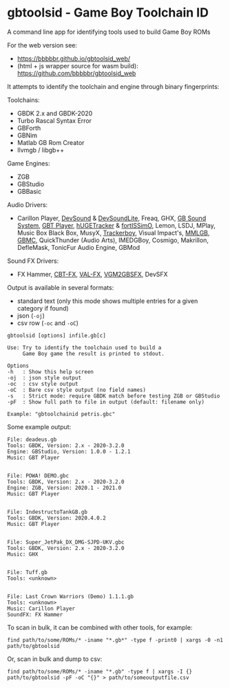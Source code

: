 gbtoolsid - Game Boy Toolchain ID
=================================

A command line app for identifying tools used to build Game Boy ROMs

For the web version see:
- https://bbbbbr.github.io/gbtoolsid_web/
- (html + js wrapper source for wasm build): https://github.com/bbbbbr/gbtoolsid_web


It attempts to identify the toolchain and engine through binary fingerprints:

Toolchains:
- GBDK 2.x and GBDK-2020
- Turbo Rascal Syntax Error
- GBForth
- GBNim
- Matlab GB Rom Creator
- llvmgb / libgb++

Game Engines:
- ZGB
- GBStudio
- GBBasic

Audio Drivers:
- Carillon Player, [DevSound](https://github.com/DevEd2/DevSound) & [DevSoundLite](https://github.com/DevEd2/DevSoundLite), Freaq, GHX, [GB Sound System](https://github.com/gbdev/GBSoundSystem), [GBT Player](https://github.com/AntonioND/gbt-player), [hUGETracker](https://github.com/SuperDisk/hUGETracker) & [fortISSimO](https://github.com/ISSOtm/fortISSimO), Lemon, LSDJ, MPlay, Music Box Black Box, MusyX, [Trackerboy](https://github.com/stoneface86/tbengine), Visual Impact's, [MMLGB](https://github.com/SimonLarsen/mmlgb), [GBMC](http://mydocuments.g2.xrea.com/html/gb/sounddriver.html), QuickThunder (Audio Arts), IMEDGBoy, Cosmigo, Makrillon, DefleMask, TonicFur Audio Engine, GBMod

Sound FX Drivers:
- FX Hammer, [CBT-FX](https://github.com/datguywitha3ds/CBT-FX), [VAL-FX](https://github.com/ISSOtm/val-fx), [VGM2GBSFX](https://github.com/untoxa/VGM2GBSFX), DevSFX


Output is available in several formats:
- standard text (only this mode shows multiple entries for a given category if found)
- json (`-oj`)
- csv row (`-oc` and `-oC`)


```
gbtoolsid [options] infile.gb[c]

Use: Try to identify the toolchain used to build a
     Game Boy game the result is printed to stdout.

Options
-h   : Show this help screen
-oj  : json style output
-oc  : csv style output
-oC  : Bare csv style output (no field names)
-s   : Strict mode: require GBDK match before testing ZGB or GBStudio
-pF  : Show full path to file in output (default: filename only)

Example: "gbtoolchainid petris.gbc"

```


Some example output:
```
File: deadeus.gb
Tools: GBDK, Version: 2.x - 2020-3.2.0
Engine: GBStudio, Version: 1.0.0 - 1.2.1
Music: GBT Player


File: POWA! DEMO.gbc
Tools: GBDK, Version: 2.x - 2020-3.2.0
Engine: ZGB, Version: 2020.1 - 2021.0
Music: GBT Player


File: IndestructoTankGB.gb
Tools: GBDK, Version: 2020.4.0.2
Music: GBT Player


File: Super_JetPak_DX_DMG-SJPD-UKV.gbc
Tools: GBDK, Version: 2.x - 2020-3.2.0
Music: GHX


File: Tuff.gb
Tools: <unknown>


File: Last Crown Warriors (Demo) 1.1.1.gb
Tools: <unknown>
Music: Carillon Player
SoundFX: FX Hammer

```

To scan in bulk, it can be combined with other tools, for example:
```
find path/to/some/ROMs/* -iname "*.gb*" -type f -print0 | xargs -0 -n1 path/to/gbtoolsid
```
Or, scan in bulk and dump to csv:
```
find path/to/some/ROMs/* -iname "*.gb" -type f | xargs -I {} path/to/gbtoolsid -pF -oC "{}" > path/to/someoutputfile.csv
```
